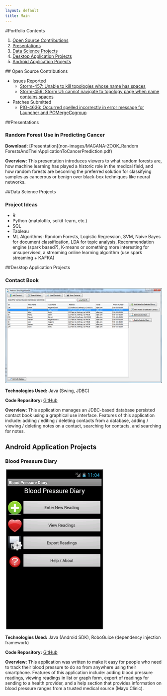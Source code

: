 ```yaml
---
layout: default
title: Main
---
```


#Portfolio Contents
1. [Open Source Contributions]({{page.url}}#OpenSource)
2. [Presentations]({{page.url}}#Presentations)
3. [Data Science Projects]({{page.url}}#DataScienceProjects)
4. [Desktop Application Projects]({{page.url}}#DesktopAppProjects)
5. [Android Application Projects]({{page.url}}#AndroidAppProjects)


##<a name="OpenSource"></a> Open Source Contributions
* Issues Reported
  * [Storm-457: Unable to kill topologies whose name has spaces](https://issues.apache.org/jira/browse/STORM-457) 
  * [Storm-456: Storm UI: cannot navigate to topology page when name contains spaces](https://issues.apache.org/jira/browse/STORM-456)
* Patches Submitted
  * [PIG-4636: Occurred spelled incorrectly in error message for Launcher and POMergeCogroup](https://issues.apache.org/jira/browse/PIG-4636)

##<a name="Presentations"></a>Presentations

### Random Forest Use in Predicting Cancer

**Download:** [Presentation](non-images/MAGANA-ZOOK_Random ForestsAndTheirApplicationToCancerPrediction.pdf)     

**Overview:** This presentation introduces viewers to what random forests are, how machine learning has played a historic role in the medical field, and how random forests are becoming the preferred solution for classifying samples as cancerous or benign over black-box techniques like neural networks.
 

##<a name="DataScienceProjects"></a>Data Science Projects

### Project Ideas

* R
* Python (matplotlib, scikit-learn, etc.)
* SQL
* Tableau
* ML Algorithms: Random Forests, Logistic Regression, SVM, Naive Bayes for document classification, LDA for topic analysis, Recommendation engine (spark based?), K-means or something more interesting for unsupervised, a streaming online learning algorithm (use spark streaming + KAFKA)


##<a name="DesktopAppProjects"></a>Desktop Application Projects

### Contact Book

![Screenshot of the main user interface in the contact book application.](images/contact_book_screenshot.png)

**Technologies Used:** Java (Swing, JDBC)

**Code Repository:** [GitHub](https://github.com/stevenmz/DatabaseContactBook)

**Overview:** This application manages an JDBC-based database persisted contact book using a graphical use interface. Features of this application include: adding / editing / deleting contacts from a database, adding / viewing / deleting notes on a contact, searching for contacts, and searching for notes.


## <a name="AndroidAppProjects"></a>Android Application Projects

### Blood Pressure Diary

![Screenshot of the main user interface in the Blood Pressure Diary application.](images/BloodPressureAndroidMainScreen.png)

**Technologies Used:** Java (Android SDK), RoboGuice (dependency injection framework)

**Code Repository:** [GitHub](https://github.com/stevenmz/BloodPressureDiary)

**Overview:** This application was written to make it easy for people who need to track their blood pressure to do so from anywhere using their smartphone. Features of this application include: adding blood pressure readings, viewing readings in list or graph form, export of readings for sending to a health provider, and a help section that provides information on blood pressure ranges from a trusted medical source (Mayo Clinic).
